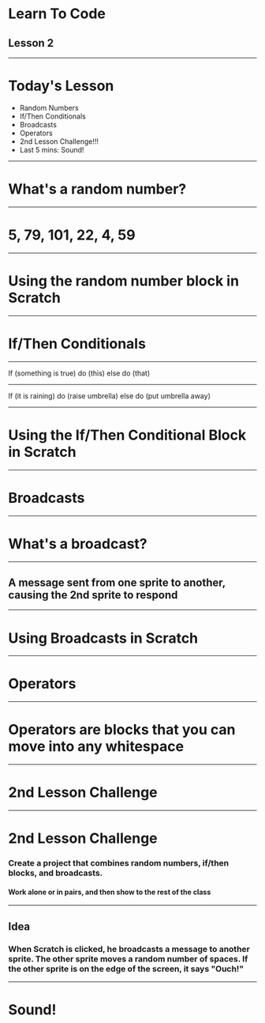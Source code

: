 # Learn To Code
## Lesson 2

---

# Today's Lesson

- Random Numbers
- If/Then Conditionals
- Broadcasts
- Operators
- 2nd Lesson Challenge!!!
- Last 5 mins: Sound!

--- 

# What's a random number?

--- 

# 5, 79, 101, 22, 4, 59

--- 

# Using the random number block in Scratch

---

# If/Then Conditionals

---

If (something is true) do (this) else do (that)

---

If (it is raining) do (raise umbrella) else do (put umbrella away)

--- 

# Using the If/Then Conditional Block in Scratch

--- 

# Broadcasts

---

# What's a broadcast?

---

## A message sent from one sprite to another, causing the 2nd sprite to respond

---

# Using Broadcasts in Scratch

---

# Operators

---

# Operators are blocks that you can move into any whitespace

---

# 2nd Lesson Challenge

---

# 2nd Lesson Challenge
### Create a project that combines random numbers, if/then blocks, and broadcasts.
#### Work alone or in pairs, and then show to the rest of the class

---

## Idea
### When Scratch is clicked, he broadcasts a message to another sprite. The other sprite moves a random number of spaces. If the other sprite is on the edge of the screen, it says "Ouch!"

---

# Sound!

